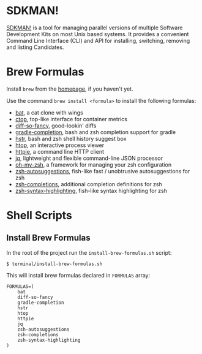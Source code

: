 # SDKMAN!

[SDKMAN!](https://sdkman.io/install) is a tool for managing parallel versions of multiple Software Development Kits on most Unix based systems. It provides a convenient Command Line Interface (CLI) and API for installing, switching, removing and listing Candidates.

# Brew Formulas

Install `brew` from the [homepage](https://brew.sh), if you haven't yet.

Use the command `brew install <formula>` to install the following formulas:

* [bat](https://github.com/sharkdp/bat), a cat clone with wings
* [ctop](https://github.com/bcicen/ctop), top-like interface for container metrics 
* [diff-so-fancy](https://github.com/so-fancy/diff-so-fancy), good-lookin' diffs
* [gradle-completion](https://github.com/gradle/gradle-completion), bash and zsh completion support for gradle
* [hstr](https://github.com/dvorka/hstr), bash and zsh shell history suggest box
* [htop](https://github.com/hishamhm/htop), an interactive process viewer
* [httpie](https://httpie.org), a command line HTTP client
* [jq](https://stedolan.github.io/jq), lightweight and flexible command-line JSON processor
* [oh-my-zsh](https://github.com/robbyrussell/oh-my-zsh), a framework for managing your zsh configuration
* [zsh-autosuggestions](https://github.com/zsh-users/zsh-autosuggestions), fish-like fast / unobtrusive autosuggestions for zsh
* [zsh-completions](https://github.com/zsh-users/zsh-completions), additional completion definitions for zsh
* [zsh-syntax-highlighting](https://github.com/zsh-users/zsh-syntax-highlighting), fish-like syntax highlighting for zsh

# Shell Scripts

## Install Brew Formulas

In the root of the project run the `install-brew-formulas.sh` script:

`$ terminal/install-brew-formulas.sh`

This will install brew formulas declared in `FORMULAS` array:

```
FORMULAS=(
    bat
    diff-so-fancy
    gradle-completion
    hstr
    htop
    httpie
    jq
    zsh-autosuggestions
    zsh-completions
    zsh-syntax-highlighting
)
```